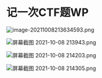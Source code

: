 # 记一次CTF题WP

![image-20211008213634593.png][1]


[1]: http://81.69.20.187/usr/uploads/2021/10/3677076700.png

![屏幕截图 2021-10-08 213943.png][2]

[2]: http://81.69.20.187/usr/uploads/2021/10/2167119712.png

![屏幕截图 2021-10-08 214203.png][3]

[3]: http://81.69.20.187/usr/uploads/2021/10/1134225640.png

![屏幕截图 2021-10-08 214305.png][4]

[4]: http://81.69.20.187/usr/uploads/2021/10/1226832826.png